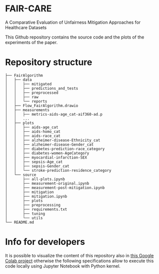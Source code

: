 # FAIR-CARE
A Comparative Evaluation of Unfairness Mitigation Approaches for Healthcare Datasets

This Github repository contains the source code and the plots of the experiments of the paper.

# Repository structure

```
├── FairAlgorithm
│   ├── data
│   │   ├── mitigated
│   │   ├── predictions_and_tests
│   │   ├── preprocessed
│   │   ├── raw
│   │   └── reports
│   ├── Flow_FairAlgorithm.drawio
│   ├── measurements
│   │   ├── metrics-aids-age_cat-aif360-ad.p
│   │   ...
│   ├── plots
│   │   ├── aids-age_cat
│   │   ├── aids-homo_cat
│   │   ├── aids-race_cat
│   │   ├── alzheimer-disease-Ethnicity_cat
│   │   ├── alzheimer-disease-Gender_cat
│   │   ├── diabetes-prediction-race_category
│   │   ├── diabetes-women-AgeCategory
│   │   ├── myocardial-infarction-SEX
│   │   ├── sepsis-Age_cat
│   │   ├── sepsis-Gender_cat
│   │   └── stroke-prediction-residence_category
│   └── source
│       ├── all-plots.ipynb
│       ├── measurement-original.ipynb
│       ├── measurement-post-mitigation.ipynb
│       ├── mitigation
│       ├── mitigation.ipynb
│       ├── plots
│       ├── preprocessing
│       ├── requirements.txt
│       ├── tuning
│       └── utils
└── README.md
```
# Info for developers
It is possible to visualize the content of this repository also in [this Google Colab project](https://drive.google.com/drive/folders/182YKE0bNOltAezFfcEVEy7-FwXemlWX8?usp=sharing) otherwise the following specifications allow to execute this code locally using Jupyter Notebook with Python kernel.

